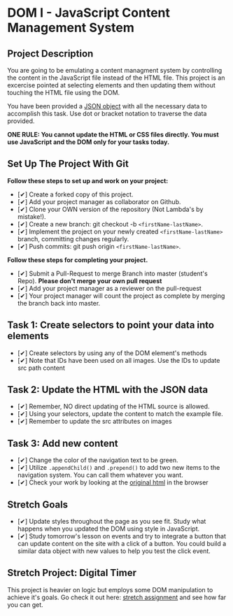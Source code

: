# DOM I - JavaScript Content Management System

## Project Description
You are going to be emulating a content managment system by controlling the content in the JavaScript file instead of the HTML file. This project is an excercise pointed at selecting elements and then updating them without touching the HTML file using the DOM.

You have been provided a [JSON object](js/index.js) with all the necessary data to accomplish this task.  Use dot or bracket notation to traverse the data provided.

**ONE RULE: You cannot update the HTML or CSS files directly.  You must use JavaScript and the DOM only for your tasks today.**

## Set Up The Project With Git

**Follow these steps to set up and work on your project:**

* [✔] Create a forked copy of this project.
* [✔] Add your project manager as collaborator on Github.
* [✔] Clone your OWN version of the repository (Not Lambda's by mistake!).
* [✔] Create a new branch: git checkout -b `<firstName-lastName>`.
* [✔] Implement the project on your newly created `<firstName-lastName>` branch, committing changes regularly.
* [✔] Push commits: git push origin `<firstName-lastName>`.

**Follow these steps for completing your project.**

* [✔] Submit a Pull-Request to merge <firstName-lastName> Branch into master (student's  Repo). **Please don't merge your own pull request**
* [✔] Add your project manager as a reviewer on the pull-request
* [✔] Your project manager will count the project as complete by merging the branch back into master.

## Task 1: Create selectors to point your data into elements
* [✔] Create selectors by using any of the DOM element's methods
* [✔] Note that IDs have been used on all images.  Use the IDs to update src path content

## Task 2: Update the HTML with the JSON data
* [✔] Remember, NO direct updating of the HTML source is allowed.
* [✔] Using your selectors, update the content to match the example file.
* [✔] Remember to update the src attributes on images

## Task 3: Add new content
* [✔] Change the color of the navigation text to be green.
* [✔] Utilize `.appendChild()` and `.prepend()` to add two new items to the navigation system. You can call them whatever you want.
* [✔] Check your work by looking at the [original html](original.html) in the browser

## Stretch Goals
* [✔] Update styles throughout the page as you see fit.  Study what happens when you updated the DOM using style in JavaScript.  
* [✔] Study tomorrow's lesson on events and try to integrate a button that can update content on the site with a click of a button.  You could build a similar data object with new values to help you test the click event.

## Stretch Project: Digital Timer
This project is heavier on logic but employs some DOM manipulation to achieve it's goals.  Go check it out here: [stretch assignment](stretch-assignment) and see how far you can get. 